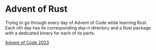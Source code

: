 # Advent of Rust

Trying to go through every day of Advent of Code while learning Rust.  
Each nth day has its corresponding _day-n_ directory and a Rust package with a dedicated binary for each of its parts.

[Advent of Code 2023](https://adventofcode.com/2023/)
